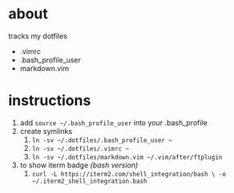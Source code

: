 # about
tracks my dotfiles
- .vimrc
- .bash_profile_user
- markdown.vim
 
# instructions
1. add `source ~/.bash_profile_user` into your .bash_profile
2. create symlinks 
    1. `ln -sv ~/.dotfiles/.bash_profile_user ~`
    2. `ln -sv ~/.dotfiles/.vimrc ~`
    3. `ln -sv ~/.dotfiles/markdown.vim ~/.vim/after/ftplugin`
3. to show iterm badge _(bash version)_
    1. `curl -L https://iterm2.com/shell_integration/bash \ -o ~/.iterm2_shell_integration.bash`
